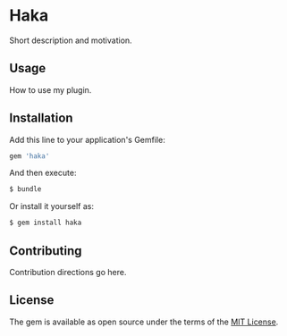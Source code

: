 # Haka
Short description and motivation.

## Usage
How to use my plugin.

## Installation
Add this line to your application's Gemfile:

```ruby
gem 'haka'
```

And then execute:
```bash
$ bundle
```

Or install it yourself as:
```bash
$ gem install haka
```

## Contributing
Contribution directions go here.

## License
The gem is available as open source under the terms of the [MIT License](http://opensource.org/licenses/MIT).

